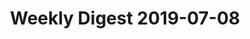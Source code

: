 ---
title: "Weekly Digest 2019-07-08"
excerpt: "History of REST. (Uncle Bob TDD, gRPC vs ProtoBuff, )"
author_profile: false
read_time: false
categories:
  - Weekly Digest
tags:
  - rules engine
---